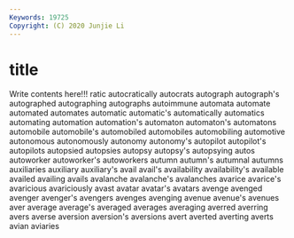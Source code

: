 ```yaml
---
Keywords: 19725
Copyright: (C) 2020 Junjie Li
---
```


# title

Write contents here!!!
ratic 
autocratically
autocrats 
autograph 
autograph's 
autographed 
autographing 
autographs 
autoimmune 
automata 
automate 
automated
automates 
automatic 
automatic's 
automatically 
automatics 
automating 
automation 
automation's 
automaton 
automaton's
automatons 
automobile 
automobile's 
automobiled 
automobiles 
automobiling 
automotive 
autonomous 
autonomously 
autonomy
autonomy's 
autopilot 
autopilot's 
autopilots 
autopsied 
autopsies 
autopsy 
autopsy's 
autopsying 
autos
autoworker 
autoworker's 
autoworkers 
autumn 
autumn's 
autumnal 
autumns 
auxiliaries 
auxiliary 
auxiliary's
avail 
avail's 
availability 
availability's 
available 
availed 
availing 
avails 
avalanche 
avalanche's
avalanches 
avarice 
avarice's 
avaricious 
avariciously 
avast 
avatar 
avatar's 
avatars 
avenge
avenged 
avenger 
avenger's 
avengers 
avenges 
avenging 
avenue 
avenue's 
avenues 
aver
average 
average's 
averaged 
averages 
averaging 
averred 
averring 
avers 
averse 
aversion
aversion's 
aversions 
avert 
averted 
averting 
averts 
avian 
aviaries 
